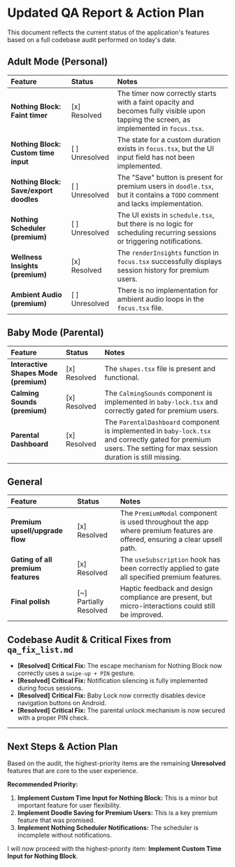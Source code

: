 # Updated QA Report & Action Plan

This document reflects the current status of the application's features based on a full codebase audit performed on today's date.

## Adult Mode (Personal)

| Feature                                | Status         | Notes                                                                                                                                 |
| :------------------------------------- | :------------- | :------------------------------------------------------------------------------------------------------------------------------------ |
| **Nothing Block: Faint timer**         | [x] Resolved   | The timer now correctly starts with a faint opacity and becomes fully visible upon tapping the screen, as implemented in `focus.tsx`. |
| **Nothing Block: Custom time input**   | [ ] Unresolved | The state for a custom duration exists in `focus.tsx`, but the UI input field has not been implemented.                               |
| **Nothing Block: Save/export doodles** | [ ] Unresolved | The "Save" button is present for premium users in `doodle.tsx`, but it contains a `TODO` comment and lacks implementation.            |
| **Nothing Scheduler (premium)**        | [ ] Unresolved | The UI exists in `schedule.tsx`, but there is no logic for scheduling recurring sessions or triggering notifications.                 |
| **Wellness Insights (premium)**        | [x] Resolved   | The `renderInsights` function in `focus.tsx` successfully displays session history for premium users.                                 |
| **Ambient Audio (premium)**            | [ ] Unresolved | There is no implementation for ambient audio loops in the `focus.tsx` file.                                                           |

## Baby Mode (Parental)

| Feature                               | Status       | Notes                                                                                                                                                             |
| :------------------------------------ | :----------- | :---------------------------------------------------------------------------------------------------------------------------------------------------------------- |
| **Interactive Shapes Mode (premium)** | [x] Resolved | The `shapes.tsx` file is present and functional.                                                                                                                  |
| **Calming Sounds (premium)**          | [x] Resolved | The `CalmingSounds` component is implemented in `baby-lock.tsx` and correctly gated for premium users.                                                            |
| **Parental Dashboard**                | [x] Resolved | The `ParentalDashboard` component is implemented in `baby-lock.tsx` and correctly gated for premium users. The setting for max session duration is still missing. |

## General

| Feature                            | Status                 | Notes                                                                                                                     |
| :--------------------------------- | :--------------------- | :------------------------------------------------------------------------------------------------------------------------ |
| **Premium upsell/upgrade flow**    | [x] Resolved           | The `PremiumModal` component is used throughout the app where premium features are offered, ensuring a clear upsell path. |
| **Gating of all premium features** | [x] Resolved           | The `useSubscription` hook has been correctly applied to gate all specified premium features.                             |
| **Final polish**                   | [~] Partially Resolved | Haptic feedback and design compliance are present, but micro-interactions could still be improved.                        |

## Codebase Audit & Critical Fixes from `qa_fix_list.md`

- **[Resolved]** **Critical Fix:** The escape mechanism for Nothing Block now correctly uses a `swipe-up + PIN` gesture.
- **[Resolved]** **Critical Fix:** Notification silencing is fully implemented during focus sessions.
- **[Resolved]** **Critical Fix:** Baby Lock now correctly disables device navigation buttons on Android.
- **[Resolved]** **Critical Fix:** The parental unlock mechanism is now secured with a proper PIN check.

---

## Next Steps & Action Plan

Based on the audit, the highest-priority items are the remaining **Unresolved** features that are core to the user experience.

**Recommended Priority:**

1.  **Implement Custom Time Input for Nothing Block:** This is a minor but important feature for user flexibility.
2.  **Implement Doodle Saving for Premium Users:** This is a key premium feature that was promised.
3.  **Implement Nothing Scheduler Notifications:** The scheduler is incomplete without notifications.

I will now proceed with the highest-priority item: **Implement Custom Time Input for Nothing Block**.
